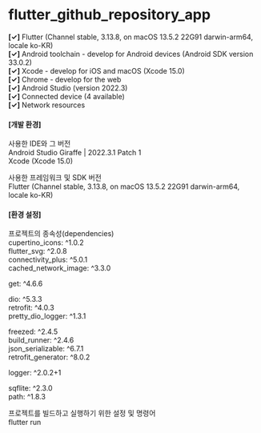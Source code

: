# flutter_github_repository_app

**[✓]** Flutter (Channel stable, 3.13.8, on macOS 13.5.2 22G91 darwin-arm64, locale ko-KR)  
**[✓]** Android toolchain - develop for Android devices (Android SDK version 33.0.2)  
**[✓]** Xcode - develop for iOS and macOS (Xcode 15.0)  
**[✓]** Chrome - develop for the web  
**[✓]** Android Studio (version 2022.3)  
**[✓]** Connected device (4 available)  
**[✓]** Network resources

#### [개발 환경]
사용한 IDE와 그 버전  
Android Studio Giraffe | 2022.3.1 Patch 1  
Xcode (Xcode 15.0)

사용한 프레임워크 및 SDK 버전  
Flutter (Channel stable, 3.13.8, on macOS 13.5.2 22G91 darwin-arm64, locale ko-KR)

#### [환경 설정]
프로젝트의 종속성(dependencies)  
  cupertino_icons: ^1.0.2  
  flutter_svg: ^2.0.8  
  connectivity_plus: ^5.0.1  
  cached_network_image: ^3.3.0  
  
  get: ^4.6.6  
  
  dio: ^5.3.3  
  retrofit: ^4.0.3  
  pretty_dio_logger: ^1.3.1  
  
  freezed: ^2.4.5  
  build_runner: ^2.4.6  
  json_serializable: ^6.7.1  
  retrofit_generator: ^8.0.2  
  
  logger: ^2.0.2+1  
  
  sqflite: ^2.3.0  
  path: ^1.8.3  
  
프로젝트를 빌드하고 실행하기 위한 설정 및 명령어  
flutter run 